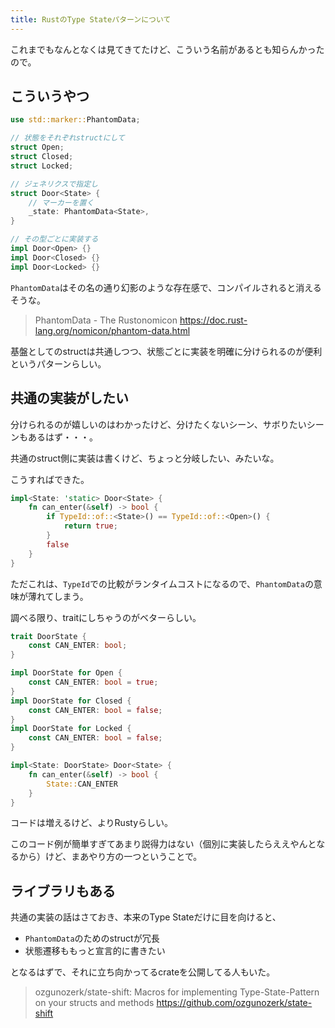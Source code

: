 ```yaml
---
title: RustのType Stateパターンについて
---
```


これまでもなんとなくは見てきてたけど、こういう名前があるとも知らんかったので。

## こういうやつ

```rs
use std::marker::PhantomData;

// 状態をそれぞれstructにして
struct Open;
struct Closed;
struct Locked;

// ジェネリクスで指定し
struct Door<State> {
    // マーカーを置く
    _state: PhantomData<State>,
}

// その型ごとに実装する
impl Door<Open> {}
impl Door<Closed> {}
impl Door<Locked> {}
```

`PhantomData`はその名の通り幻影のような存在感で、コンパイルされると消えるそうな。

> PhantomData - The Rustonomicon
> https://doc.rust-lang.org/nomicon/phantom-data.html

基盤としてのstructは共通しつつ、状態ごとに実装を明確に分けられるのが便利というパターンらしい。

## 共通の実装がしたい

分けられるのが嬉しいのはわかったけど、分けたくないシーン、サボりたいシーンもあるはず・・・。

共通のstruct側に実装は書くけど、ちょっと分岐したい、みたいな。

こうすればできた。

```rs
impl<State: 'static> Door<State> {
    fn can_enter(&self) -> bool {
        if TypeId::of::<State>() == TypeId::of::<Open>() {
            return true;
        }
        false
    }
}
```

ただこれは、`TypeId`での比較がランタイムコストになるので、`PhantomData`の意味が薄れてしまう。

調べる限り、traitにしちゃうのがベターらしい。

```rs
trait DoorState {
    const CAN_ENTER: bool;
}

impl DoorState for Open {
    const CAN_ENTER: bool = true;
}
impl DoorState for Closed {
    const CAN_ENTER: bool = false;
}
impl DoorState for Locked {
    const CAN_ENTER: bool = false;
}

impl<State: DoorState> Door<State> {
    fn can_enter(&self) -> bool {
        State::CAN_ENTER
    }
}
```

コードは増えるけど、よりRustyらしい。

このコード例が簡単すぎてあまり説得力はない（個別に実装したらええやんとなるから）けど、まあやり方の一つということで。

## ライブラリもある

共通の実装の話はさておき、本来のType Stateだけに目を向けると、

- `PhantomData`のためのstructが冗長
- 状態遷移ももっと宣言的に書きたい

となるはずで、それに立ち向かってるcrateを公開してる人もいた。

> ozgunozerk/state-shift: Macros for implementing Type-State-Pattern on your structs and methods
> https://github.com/ozgunozerk/state-shift

